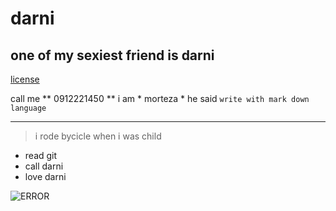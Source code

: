 # darni
## one of my sexiest friend is darni
[license](https://github.com/mortezazahedia/darni/commit/fdcda5e540867c2bed42d2483a7552cc83e2f551)

call me  ** 0912221450 **
i am * morteza *
he said `write with mark down language`

***

> i rode bycicle when i was child

* read git
* call darni
* love darni

![ERROR](https://git-scm.com/images/logo@2x.png)
